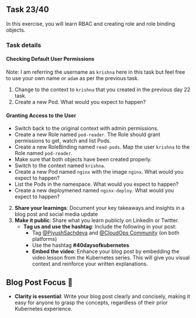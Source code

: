 ## Task 23/40

In this exercise, you will learn RBAC and creating role and role binding objects.

### Task details

#### Checking Default User Permissions
Note: I am referring the username as `krishna` here in this task but feel free to use your own name or `adam` as per the previous task.
1. Change to the context to `krishna` that you created in the previous day 22 task.
2. Create a new Pod. What would you expect to happen?

#### Granting Access to the User

- Switch back to the original context with admin permissions. 
- Create a new Role named `pod-reader`. The Role should grant permissions to get, watch and list Pods.
- Create a new RoleBinding named `read-pods`. Map the user `krishna` to the Role named `pod-reader`.
- Make sure that both objects have been created properly.
- Switch to the context named `krishna`.
- Create a new Pod named `nginx` with the image `nginx`. What would you expect to happen?
- List the Pods in the namespace. What would you expect to happen?
- Create a new deploymened named `nginx-deploy`. What would you expect to happen?

2. **Share your learnings**: Document your key takeaways and insights in a blog post and social media update
3. **Make it public**: Share what you learn publicly on LinkedIn or Twitter.
   - **Tag us and use the hashtag**: Include the following in your post:
     - Tag [@PiyushSachdeva](https://www.linkedin.com/in/piyush-sachdeva) and [@CloudOps Community](https://www.linkedin.com/company/thecloudopscomm) (on both platforms)
     - Use the hashtag **#40daysofkubernetes**
     - **Embed the video**: Enhance your blog post by embedding the video lesson from the Kubernetes series. This will give you visual context and reinforce your written explanations.

## Blog Post Focus 📝

- **Clarity is essential**: Write your blog post clearly and concisely, making it easy for anyone to grasp the concepts, regardless of their prior Kubernetes experience.
